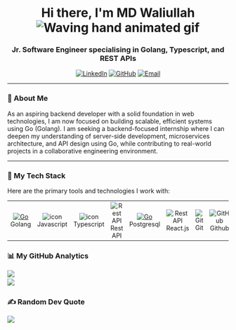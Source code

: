 <div align="center">
  
  <h1>
    Hi there, I'm MD Waliullah
    <img src="https://raw.githubusercontent.com/nixin72/nixin72/master/wave.gif" alt="Waving hand animated gif" width="45" height="45" />
  </h1>
  
  <h3>Jr. Software Engineer specialising in Golang, Typescript, and REST APIs</h3>
  
  <p>
    <a href="https://www.linkedin.com/in/engwaliullah/"><img alt="LinkedIn" src="https://img.shields.io/badge/LinkedIn-0A66C2?style=for-the-badge&logo=linkedin&logoColor=white"></a>
    <a href="https://github.com/gowaliullah"><img alt="GitHub" src="https://img.shields.io/badge/GitHub-181717?style=for-the-badge&logo=github&logoColor=white"></a>
    <a href="mailto:waliullah9099@gmail.com"><img alt="Email" src="https://img.shields.io/badge/Gmail-D14836?style=for-the-badge&logo=gmail&logoColor=white"></a>
  </p>

</div>

---
<!--

<p align="center">
<img src="https://komarev.com/ghpvc/?username=SohelIslamImran&label=Profile%20views&color=0e75b6&style=flat" alt="SohelIslamImran" />
</p>

 -->


### 🤔 About Me
As an aspiring backend developer with a solid foundation in web technologies, I am now focused on building scalable, efficient systems using Go (Golang). I am seeking a backend-focused internship where I can deepen my understanding of server-side development, microservices architecture, and API design using Go, while contributing to real-world projects in a collaborative engineering environment.

---

### 🚀 My Tech Stack

Here are the primary tools and technologies I work with:
<table align="center">
  <tr>
    <td align="center" width="96">
      <a href="#macropower-tech">
        <img src="https://skillicons.dev/icons?i=go" width="45" height="45" alt="Go" />
      </a>
      <br>Golang
    </td>
    <td align="center" width="96">
        <img src="https://techstack-generator.vercel.app/js-icon.svg" alt="icon" width="95" height="65" />
      <br>Javascript
    </td>
    <td align="center" width="96">
        <img src="https://techstack-generator.vercel.app/ts-icon.svg" alt="icon" width="95" height="65" />
      <br>Typescript
    </td>
          <td align="center" width="96">
        <img src="https://techstack-generator.vercel.app/restapi-icon.svg" width="85" height="65" alt="Rest API" />
      <br>Rest API
    </td>
     <td align="center" width="96">
      <a href="#macropower-tech">
        <img src="https://skillicons.dev/icons?i=postgresql" width="45" height="45" alt="Go" />
      </a>
      <br>Postgresql
    </td>
    <td align="center" width="96">
        <img src="https://techstack-generator.vercel.app/react-icon.svg" width="65" height="65" alt="Rest API" />
      <br>React.js
    </td>
    <td align="center" width="96">
        <img src="https://skillicons.dev/icons?i=git" width="48" height="48" alt="Git" />
      <br>Git
    </td>
     <td align="center" width="96">
        <img src="https://techstack-generator.vercel.app/github-icon.svg" width="65" height="65" alt="GitHub" />
      <br>Github
    </td>
     <td align="center" width="96">
        <img src="https://skillicons.dev/icons?i=postman" width="48" height="65" alt="Postman" />
      <br>Postman
    </td>
        <td align="center" width="96">
        <img src="https://github.com/roniahamed/roniahamed/blob/main/img/vs-code.gif" width="45" height="45" alt="jquery" />
      <br>Vs-Code
    </td>
  </tr>
</table>



### 📊 My GitHub Analytics

<!--   <a href="https://github.com/anuraghazra/github-readme-stats">
<p align="">
    <img alt="Waliullah's GitHub Stats" src="https://github-readme-stats.vercel.app/api?username=engWaliullah&show_icons=true&theme=tokyonight&icon_color=79ff97&hide_border=true&count_private=true" />
</p>

# 📊 GitHub Stats:
![](https://github-readme-streak-stats.herokuapp.com/?user=waliullah9099&theme=vue-dark&hide_border=true)<br/>
![](https://github-readme-stats.vercel.app/api/top-langs/?username=waliullah9099&theme=vue-dark&hide_border=true&include_all_commits=true&count_private=true&layout=compact)


  <a href="https://github.com/anuraghazra/github-readme-stats">
    <img alt="Waliullah's Top Languages" src="https://github-readme-stats.vercel.app/api/top-langs/?username=gowaliullah&layout=compact&theme=tokyonight&langs_count=8&hide_border=true" />
  </a>
  </a> -->

![](https://github-readme-streak-stats.herokuapp.com/?user=gowaliullah&theme=vue-dark&hide_border=true) <br/>
![](https://github-readme-stats.vercel.app/api/top-langs/?username=gowaliullah&theme=vue-dark&hide_border=true&include_all_commits=true&count_private=true&layout=compact)



### ✍️ Random Dev Quote
![](https://quotes-github-readme.vercel.app/api?type=horizontal&theme=radical)
<!-- <p align="center">
  <a href="https://github-readme-streak-stats.herokuapp.com">
    <img alt="GitHub Streak" src="https://github-readme-streak-stats.herokuapp.com/?user=engWaliullah&theme=tokyonight&hide_border=true" />
  </a>
</p> -->







<!--

<img align="center" alt="Coding" width="100%" src="https://github.com/user-attachments/assets/2885f670-60da-47b5-92d0-52e3058a60c8)" />


# 💻 Tech Stack:
![JavaScript](https://img.shields.io/badge/javascript-%23323330.svg?style=for-the-badge&logo=javascript&logoColor=%23F7DF1E) ![TypeScript](https://img.shields.io/badge/typescript-%230db7ed.svg?style=for-the-badge&logo=typescript&logoColor=%5A0EF8) ![React](https://img.shields.io/badge/react-%2320232a.svg?style=for-the-badge&logo=react&logoColor=%2361DAFB) ![Redux](https://img.shields.io/badge/redux-%23593d88.svg?style=for-the-badge&logo=redux&logoColor=white) ![Next JS](https://img.shields.io/badge/Next-black?style=for-the-badge&logo=next.js&logoColor=white)  ![TailwindCSS](https://img.shields.io/badge/tailwindcss-%2338B2AC.svg?style=for-the-badge&logo=tailwind-css&logoColor=white) ![JWT](https://img.shields.io/badge/JWT-black?style=for-the-badge&logo=JSON%20web%20tokens) ![GIT](https://img.shields.io/badge/Git-fc6d26?style=for-the-badge&logo=git&logoColor=white)  ![NodeJS](https://img.shields.io/badge/node.js-6DA55F?style=for-the-badge&logo=node.js&logoColor=white) ![Express.js](https://img.shields.io/badge/express.js-%23404d59.svg?style=for-the-badge&logo=express&logoColor=%2361DAFB) ![MongoDB](https://img.shields.io/badge/MongoDB-%234ea94b.svg?style=for-the-badge&logo=mongodb&logoColor=white) ![Mongoose](https://img.shields.io/badge/Mongoose-FF6C39.svg?style=for-the-badge&logo=Mongoose&logoColor=white)

## 🌐 Socials:
[![Facebook](https://img.shields.io/badge/Facebook-%231877F2.svg?logo=Facebook&logoColor=white)](https://facebook.com/eng.waliullah) [![LinkedIn](https://img.shields.io/badge/LinkedIn-%230077B5.svg?logo=linkedin&logoColor=white)](https://linkedin.com/in/eng-waliullah) ]

# 📊 GitHub Stats:
![](https://github-readme-streak-stats.herokuapp.com/?user=waliullah9099&theme=vue-dark&hide_border=true)<br/>
![](https://github-readme-stats.vercel.app/api/top-langs/?username=waliullah9099&theme=vue-dark&hide_border=true&include_all_commits=true&count_private=true&layout=compact)

<!--
### ✍️ Random Dev Quote
![](https://quotes-github-readme.vercel.app/api?type=horizontal&theme=radical)

<!-- Proudly created with GPRM ( https://gprm.itsvg.in ) -->

